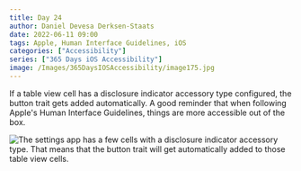 ```yaml
---
title: Day 24
author: Daniel Devesa Derksen-Staats
date: 2022-06-11 09:00
tags: Apple, Human Interface Guidelines, iOS
categories: ["Accessibility"]
series: ["365 Days iOS Accessibility"]
image: /Images/365DaysIOSAccessibility/image175.jpg
---
```


If a table view cell has a disclosure indicator accessory type configured, the button trait gets added automatically. A good reminder that when following Apple's Human Interface Guidelines, things are more accessible out of the box.

![The settings app has a few cells with a disclosure indicator accessory type. That means that the button trait will get automatically added to those table view cells.](/Images/365DaysIOSAccessibility/image175.jpg)